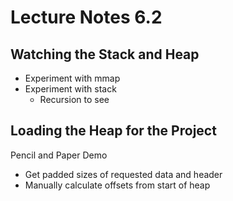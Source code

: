 # Lecture Notes 6.2

## Watching the Stack and Heap

* Experiment with mmap
* Experiment with stack
  * Recursion to see

## Loading the Heap for the Project

Pencil and Paper Demo

* Get padded sizes of requested data and header
* Manually calculate offsets from start of heap

